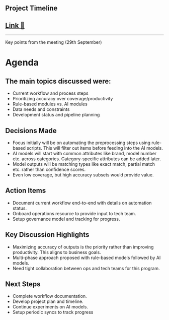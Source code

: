 ## Project Timeline

## [Link 🔗](https://github.com/orgs/Gen-AI-Automation-MINT/projects/1)


---
Key points from the meeting (29th September)
# Agenda
## The main topics discussed were:
* Current workflow and process steps
* Prioritizing accuracy over coverage/productivity
* Rule-based modules vs. AI modules
* Data needs and constraints
* Development status and pipeline planning

## Decisions Made
* Focus initially will be on automating the preprocessing steps using rule-based scripts. This will filter out items before feeding into the AI models.
* AI models will start with common attributes like brand, model number etc. across categories. Category-specific attributes can be added later.
* Model outputs will be matching types like exact match, partial match etc. rather than confidence scores.
* Even low coverage, but high accuracy subsets would provide value.

## Action Items
* Document current workflow end-to-end with details on automation status.
* Onboard operations resource to provide input to tech team.
* Setup governance model and tracking for progress.

## Key Discussion Highlights
* Maximizing accuracy of outputs is the priority rather than improving productivity. This aligns to business goals.
* Multi-phase approach proposed with rule-based models followed by AI models.
* Need tight collaboration between ops and tech teams for this program.

## Next Steps
* Complete workflow documentation.
* Develop project plan and timeline.
* Continue experiments on AI models.
* Setup periodic syncs to track progress
